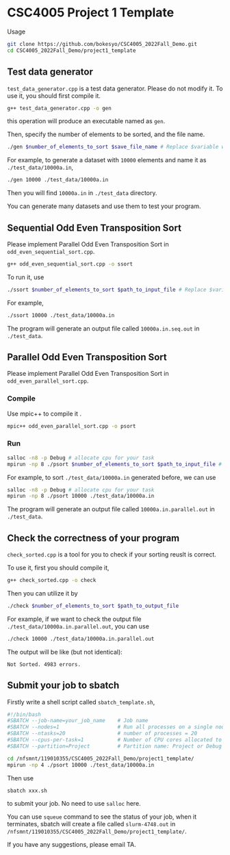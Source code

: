 # CSC4005 Project 1 Template

Usage

```sh
git clone https://github.com/bokesyo/CSC4005_2022Fall_Demo.git
cd CSC4005_2022Fall_Demo/project1_template
```


## Test data generator

`test_data_generator.cpp` is a test data generator. Please do not modify it. To use it, you should first compile it.

```sh
g++ test_data_generator.cpp -o gen
```

this operation will produce an executable named as `gen`.

Then, specify the number of elements to be sorted, and the file name.

```sh
./gen $number_of_elements_to_sort $save_file_name # Replace $variable with your own value.
```
For example, to generate a dataset with `10000` elements and name it as `./test_data/10000a.in`, 
```sh
./gen 10000 ./test_data/10000a.in
```
Then you will find `10000a.in` in `./test_data` directory.

You can generate many datasets and use them to test your program.



## Sequential Odd Even Transposition Sort

Please implement Parallel Odd Even Transposition Sort in `odd_even_sequential_sort.cpp`.

```sh
g++ odd_even_sequential_sort.cpp -o ssort
```

To run it, use

```sh
./ssort $number_of_elements_to_sort $path_to_input_file # Replace $variable with your own value.
```

For example,

```sh
./ssort 10000 ./test_data/10000a.in
```


The program will generate an output file called `10000a.in.seq.out` in `./test_data`.



## Parallel Odd Even Transposition Sort

Please implement Parallel Odd Even Transposition Sort in `odd_even_parallel_sort.cpp`.

### Compile

Use mpic++ to compile it .

```sh
mpic++ odd_even_parallel_sort.cpp -o psort
```

### Run

```sh
salloc -n8 -p Debug # allocate cpu for your task
mpirun -np 8 ./psort $number_of_elements_to_sort $path_to_input_file # Replace $variable with your own value.

```

For example, to sort `./test_data/10000a.in` generated before, we can use

```sh
salloc -n8 -p Debug # allocate cpu for your task
mpirun -np 8 ./psort 10000 ./test_data/10000a.in
```

The program will generate an output file called `10000a.in.parallel.out` in `./test_data`.


## Check the correctness of your program

`check_sorted.cpp` is a tool for you to check if your sorting reuslt is correct. 

To use it, first you should compile it,

```sh
g++ check_sorted.cpp -o check
```

Then you can utilize it by

```sh
./check $number_of_elements_to_sort $path_to_output_file
```

For example, if we want to check the output file `./test_data/10000a.in.parallel.out`, you can use

```sh
./check 10000 ./test_data/10000a.in.parallel.out
```

The output will be like (but not identical):
```
Not Sorted. 4983 errors.
```


## Submit your job to sbatch

Firstly write a shell script called `sbatch_template.sh`,

```sh
#!/bin/bash
#SBATCH --job-name=your_job_name    # Job name
#SBATCH --nodes=1                   # Run all processes on a single node	
#SBATCH --ntasks=20                 # number of processes = 20
#SBATCH --cpus-per-task=1           # Number of CPU cores allocated to each process
#SBATCH --partition=Project         # Partition name: Project or Debug (Debug is default)

cd /nfsmnt/119010355/CSC4005_2022Fall_Demo/project1_template/
mpirun -np 4 ./psort 10000 ./test_data/10000a.in

```

Then use 

```sh
sbatch xxx.sh
```

to submit your job. No need to use `salloc` here.

You can use `squeue` command to see the status of your job, when it terminates, sbatch will create a file called `slurm-4748.out` in `/nfsmnt/119010355/CSC4005_2022Fall_Demo/project1_template/`.



If you have any suggestions, please email TA.
